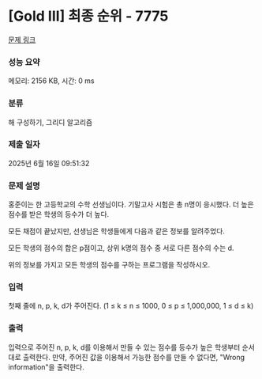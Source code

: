# [Gold III] 최종 순위 - 7775 

[문제 링크](https://www.acmicpc.net/problem/7775) 

### 성능 요약

메모리: 2156 KB, 시간: 0 ms

### 분류

해 구성하기, 그리디 알고리즘

### 제출 일자

2025년 6월 16일 09:51:32

### 문제 설명

<p>홍준이는 한 고등학교의 수학 선생님이다. 기말고사 시험은 총 n명이 응시했다. 더 높은 점수를 받은 학생의 등수가 더 높다.</p>

<p>모든 채점이 끝났지만, 선생님은 학생들에게 다음과 같은 정보를 알려주었다.</p>

<p>모든 학생의 점수의 합은 p점이고, 상위 k명의 점수 중 서로 다른 점수의 수는 d.</p>

<p>위의 정보를 가지고 모든 학생의 점수를 구하는 프로그램을 작성하시오.</p>

### 입력 

 <p>첫째 줄에 n, p, k, d가 주어진다. (1 ≤ k ≤ n ≤ 1000, 0 ≤ p ≤ 1,000,000, 1 ≤ d ≤ k)</p>

### 출력 

 <p>입력으로 주어진 n, p, k, d를 이용해서 만들 수 있는 점수를 등수가 높은 학생부터 순서대로 출력한다. 만약, 주어진 값을 이용해서 가능한 점수를 만들 수 없다면, "Wrong information"을 출력한다.</p>

